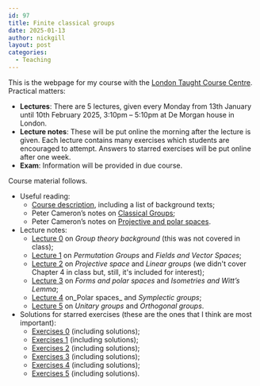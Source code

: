 ```yaml
---
id: 97
title: Finite classical groups
date: 2025-01-13
author: nickgill
layout: post
categories:
  - Teaching
---
```

This is the webpage for my course with the [London Taught Course Centre](http://www.ltcc.ac.uk). Practical matters:

  * **Lectures**: There are 5 lectures, given every Monday from 13th January until 10th February 2025, 3:10pm &#8211; 5:10pm at De Morgan house in London. 
  * **Lecture notes**: These will be put online the morning after the lecture is given. Each lecture contains many exercises which students are encouraged to attempt. Answers to starred exercises will be put online after one week. 
  * **Exam**: Information will be provided in due course.

Course material follows.
                
  * Useful reading: 
      * [Course description](https://www.ltcc.ac.uk/media/london-taught-course-centre/An-introduction-to-the-Finite-Classical-Groups-abstract.pdf), including a list of background texts; 
      * Peter Cameron&#8217;s notes on [Classical Groups](http://www.maths.qmul.ac.uk/~pjc/class_gps/);
      * Peter Cameron&#8217;s notes on [Projective and polar spaces](http://www.maths.qmul.ac.uk/~pjc/pps/).
  * Lecture notes: 
      * [Lecture 0](cg_lect_0.pdf) on _Group theory background_ (this was not covered in class); 
      * [Lecture 1](cg_lect_1.pdf) on _Permutation Groups_ and _Fields and Vector Spaces_; 
      * [Lecture 2](cg_lect_2.pdf) on _Projective space_ and _Linear groups_ (we didn't cover Chapter 4 in class but, still, it's included for interest); 
      * [Lecture 3](cg_lect_3.pdf) on _Forms and polar spaces_ and _Isometries and Witt&#8217;s Lemma_; 
      * [Lecture 4](cg_lect_4.pdf) on_Polar spaces_ and _Symplectic groups_; 
      * [Lecture 5](cg_lect_5.pdf) on _Unitary groups_ and _Orthogonal groups_. 
  * Solutions for starred exercises (these are the ones that I think are most important): 
      * [Exercises 0](cg_ex_0.pdf) (including solutions); 
      * [Exercises 1](cg_ex_1.pdf) (including solutions); 
      * [Exercises 2](cg_ex_2.pdf) (including solutions); 
      * [Exercises 3](cg_ex_3.pdf) (including solutions); 
      * [Exercises 4](cg_ex_4.pdf) (including solutions); 
      * [Exercises 5](cg_ex_5.pdf) (including solutions).
